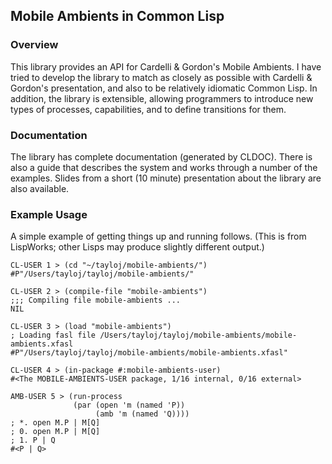 ## Mobile Ambients in Common Lisp

### Overview

This library provides an API for Cardelli & Gordon's Mobile Ambients. I have tried to develop the library to match as closely as possible with Cardelli & Gordon's presentation, and also to be relatively idiomatic Common Lisp. In addition, the library is extensible, allowing programmers to introduce new types of processes, capabilities, and to define transitions for them.

### Documentation

The library has complete documentation (generated by CLDOC). There is also a guide that describes the system and works through a number of the examples. Slides from a short (10 minute) presentation about the library are also available.

### Example Usage

A simple example of getting things up and running follows. (This is from LispWorks; other Lisps may produce slightly different output.)

    CL-USER 1 > (cd "~/tayloj/mobile-ambients/")
    #P"/Users/tayloj/tayloj/mobile-ambients/"

    CL-USER 2 > (compile-file "mobile-ambients")
    ;;; Compiling file mobile-ambients ...
    NIL

    CL-USER 3 > (load "mobile-ambients")
    ; Loading fasl file /Users/tayloj/tayloj/mobile-ambients/mobile-ambients.xfasl
    #P"/Users/tayloj/tayloj/mobile-ambients/mobile-ambients.xfasl"

    CL-USER 4 > (in-package #:mobile-ambients-user)
    #<The MOBILE-AMBIENTS-USER package, 1/16 internal, 0/16 external>

    AMB-USER 5 > (run-process
                  (par (open 'm (named 'P))
                       (amb 'm (named 'Q))))
    ; *. open M.P | M[Q]
    ; 0. open M.P | M[Q]
    ; 1. P | Q
    #<P | Q>
